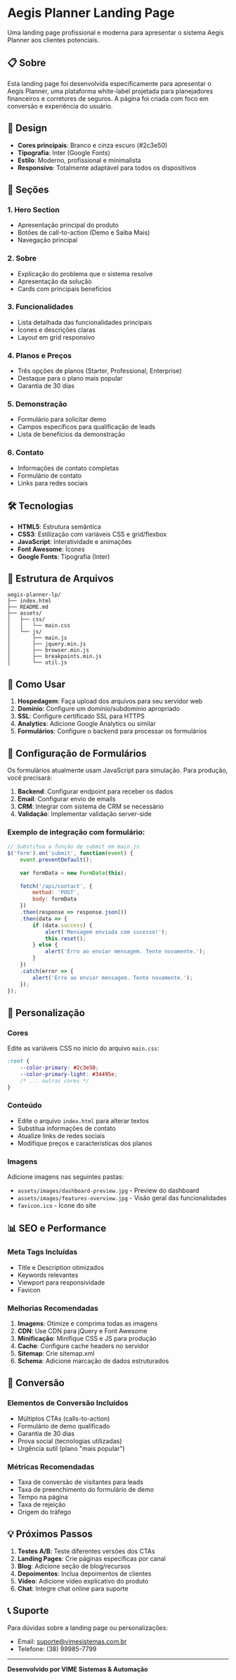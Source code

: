 # Aegis Planner Landing Page

Uma landing page profissional e moderna para apresentar o sistema Aegis Planner aos clientes potenciais.

## 📋 Sobre

Esta landing page foi desenvolvida especificamente para apresentar o Aegis Planner, uma plataforma white-label projetada para planejadores financeiros e corretores de seguros. A página foi criada com foco em conversão e experiência do usuário.

## 🎨 Design

- **Cores principais**: Branco e cinza escuro (#2c3e50)
- **Tipografia**: Inter (Google Fonts)
- **Estilo**: Moderno, profissional e minimalista
- **Responsivo**: Totalmente adaptável para todos os dispositivos

## 📱 Seções

### 1. Hero Section
- Apresentação principal do produto
- Botões de call-to-action (Demo e Saiba Mais)
- Navegação principal

### 2. Sobre
- Explicação do problema que o sistema resolve
- Apresentação da solução
- Cards com principais benefícios

### 3. Funcionalidades
- Lista detalhada das funcionalidades principais
- Ícones e descrições claras
- Layout em grid responsivo

### 4. Planos e Preços
- Três opções de planos (Starter, Professional, Enterprise)
- Destaque para o plano mais popular
- Garantia de 30 dias

### 5. Demonstração
- Formulário para solicitar demo
- Campos específicos para qualificação de leads
- Lista de benefícios da demonstração

### 6. Contato
- Informações de contato completas
- Formulário de contato
- Links para redes sociais

## 🛠️ Tecnologias

- **HTML5**: Estrutura semântica
- **CSS3**: Estilização com variáveis CSS e grid/flexbox
- **JavaScript**: Interatividade e animações
- **Font Awesome**: Ícones
- **Google Fonts**: Tipografia (Inter)

## 📁 Estrutura de Arquivos

```
aegis-planner-lp/
├── index.html
├── README.md
├── assets/
│   ├── css/
│   │   └── main.css
│   └── js/
│       ├── main.js
│       ├── jquery.min.js
│       ├── browser.min.js
│       ├── breakpoints.min.js
│       └── util.js
```

## 🚀 Como Usar

1. **Hospedagem**: Faça upload dos arquivos para seu servidor web
2. **Domínio**: Configure um domínio/subdomínio apropriado
3. **SSL**: Configure certificado SSL para HTTPS
4. **Analytics**: Adicione Google Analytics ou similar
5. **Formulários**: Configure o backend para processar os formulários

## 📧 Configuração de Formulários

Os formulários atualmente usam JavaScript para simulação. Para produção, você precisará:

1. **Backend**: Configurar endpoint para receber os dados
2. **Email**: Configurar envio de emails
3. **CRM**: Integrar com sistema de CRM se necessário
4. **Validação**: Implementar validação server-side

### Exemplo de integração com formulário:

```javascript
// Substitua a função de submit em main.js
$('form').on('submit', function(event) {
    event.preventDefault();
    
    var formData = new FormData(this);
    
    fetch('/api/contact', {
        method: 'POST',
        body: formData
    })
    .then(response => response.json())
    .then(data => {
        if (data.success) {
            alert('Mensagem enviada com sucesso!');
            this.reset();
        } else {
            alert('Erro ao enviar mensagem. Tente novamente.');
        }
    })
    .catch(error => {
        alert('Erro ao enviar mensagem. Tente novamente.');
    });
});
```

## 🔧 Personalização

### Cores
Edite as variáveis CSS no início do arquivo `main.css`:
```css
:root {
    --color-primary: #2c3e50;
    --color-primary-light: #34495e;
    /* ... outras cores */
}
```

### Conteúdo
- Edite o arquivo `index.html` para alterar textos
- Substitua informações de contato
- Atualize links de redes sociais
- Modifique preços e características dos planos

### Imagens
Adicione imagens nas seguintes pastas:
- `assets/images/dashboard-preview.jpg` - Preview do dashboard
- `assets/images/features-overview.jpg` - Visão geral das funcionalidades
- `favicon.ico` - Ícone do site

## 📊 SEO e Performance

### Meta Tags Incluídas
- Title e Description otimizados
- Keywords relevantes
- Viewport para responsividade
- Favicon

### Melhorias Recomendadas
1. **Imagens**: Otimize e comprima todas as imagens
2. **CDN**: Use CDN para jQuery e Font Awesome
3. **Minificação**: Minifique CSS e JS para produção
4. **Cache**: Configure cache headers no servidor
5. **Sitemap**: Crie sitemap.xml
6. **Schema**: Adicione marcação de dados estruturados

## 🎯 Conversão

### Elementos de Conversão Incluídos
- Múltiplos CTAs (calls-to-action)
- Formulário de demo qualificado
- Garantia de 30 dias
- Prova social (tecnologias utilizadas)
- Urgência sutil (plano "mais popular")

### Métricas Recomendadas
- Taxa de conversão de visitantes para leads
- Taxa de preenchimento do formulário de demo
- Tempo na página
- Taxa de rejeição
- Origem do tráfego

## 💡 Próximos Passos

1. **Testes A/B**: Teste diferentes versões dos CTAs
2. **Landing Pages**: Crie páginas específicas por canal
3. **Blog**: Adicione seção de blog/recursos
4. **Depoimentos**: Inclua depoimentos de clientes
5. **Vídeo**: Adicione vídeo explicativo do produto
6. **Chat**: Integre chat online para suporte

## 📞 Suporte

Para dúvidas sobre a landing page ou personalizações:
- Email: suporte@vimesistemas.com.br
- Telefone: (38) 99985-7799

---

**Desenvolvido por VIME Sistemas & Automação**
